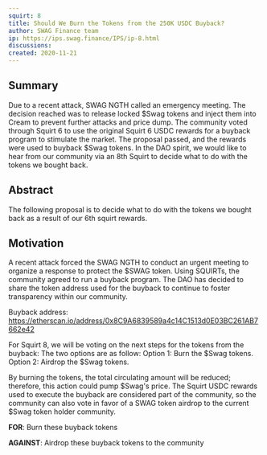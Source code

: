 ```yaml
---
squirt: 8
title: Should We Burn the Tokens from the 250K USDC Buyback?
author: SWAG Finance team
ip: https://ips.swag.finance/IPS/ip-8.html
discussions: 
created: 2020-11-21
---
```


## Summary
Due to a recent attack, SWAG NGTH called an emergency meeting. The decision reached was to release locked $Swag tokens and inject them into Cream to prevent further attacks and price dump. The community voted through Squirt 6 to use the original Squirt 6 USDC rewards for a buyback program to stimulate the market. The proposal passed, and the rewards were used to buyback $Swag tokens. In the DAO spirit, we would like to hear from our community via an 8th Squirt to decide what to do with the tokens we bought back.

## Abstract
The following proposal is to decide what to do with the tokens we bought back as a result of our 6th squirt rewards.

## Motivation
A recent attack forced the SWAG NGTH to conduct an urgent meeting to organize a response to protect the $SWAG token. Using SQUIRTs, the community agreed to run a buyback program. The DAO has decided to share the token address used for the buyback to continue to foster transparency within our community.

Buyback address:
https://etherscan.io/address/0x8C9A6839589a4c14C1513d0E03BC261AB7662e42

For Squirt 8, we will be voting on the next steps for the tokens from the buyback:
The two options are as follow:
Option 1: Burn the $Swag tokens.
Option 2: Airdrop the $Swag tokens. 

By burning the tokens, the total circulating amount will be reduced; therefore, this action could pump $Swag's price. The Squirt USDC rewards used to execute the buyback are considered part of the community, so the community can also vote in favor of a SWAG token airdrop to the current $Swag token holder community.

**FOR**: Burn these buyback tokens

**AGAINST**: Airdrop these buyback tokens to the community